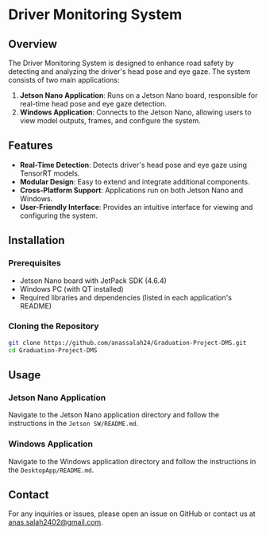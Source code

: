 # Driver Monitoring System

## Overview
The Driver Monitoring System is designed to enhance road safety by detecting and analyzing the driver's head pose and eye gaze. The system consists of two main applications:

1. **Jetson Nano Application**: Runs on a Jetson Nano board, responsible for real-time head pose and eye gaze detection.
2. **Windows Application**: Connects to the Jetson Nano, allowing users to view model outputs, frames, and configure the system.

## Features
- **Real-Time Detection**: Detects driver's head pose and eye gaze using TensorRT models.
- **Modular Design**: Easy to extend and integrate additional components.
- **Cross-Platform Support**: Applications run on both Jetson Nano and Windows.
- **User-Friendly Interface**: Provides an intuitive interface for viewing and configuring the system.



## Installation
### Prerequisites
- Jetson Nano board with JetPack SDK (4.6.4)
- Windows PC (with QT installed)
- Required libraries and dependencies (listed in each application's README)

### Cloning the Repository
```bash
git clone https://github.com/anassalah24/Graduation-Project-DMS.git
cd Graduation-Project-DMS
```

## Usage
### Jetson Nano Application
Navigate to the Jetson Nano application directory and follow the instructions in the `Jetson SW/README.md`.

### Windows Application
Navigate to the Windows application directory and follow the instructions in the `DesktopApp/README.md`.



## Contact
For any inquiries or issues, please open an issue on GitHub or contact us at [anas.salah2402@gmail.com](mailto:anas.salah2402@gmail.com).
